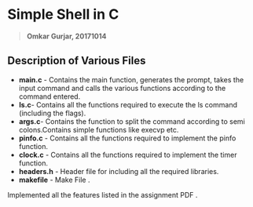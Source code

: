 # Simple Shell in C
> **Omkar Gurjar, 20171014**

## Description of Various Files

- **main.c** - Contains the main function, generates the prompt, takes the input command and calls the various functions according to the command entered.
- **ls.c**- Contains all the functions required to execute the ls command (including the flags). 
- **args.c**- Contains the function to split the command according to semi colons.Contains simple functions like execvp etc.
- **pinfo.c** - Contains all the functions required to implement the pinfo function.
- **clock.c** - Contains all the functions required to implement the timer function.
- **headers.h** - Header file for including all the required libraries.
- **makefile** - Make File .


Implemented all the features listed in the assignment PDF .
